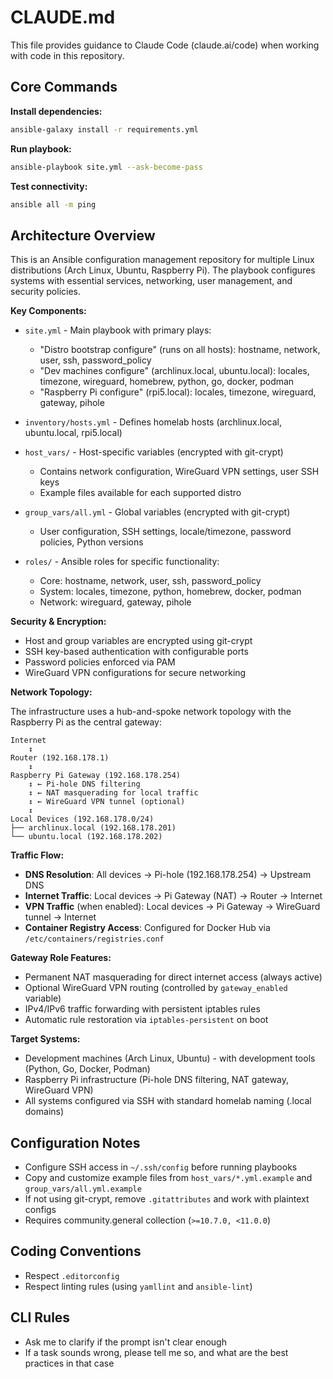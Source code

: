 # CLAUDE.md

This file provides guidance to Claude Code (claude.ai/code) when working with code in this repository.

## Core Commands

**Install dependencies:**

```bash
ansible-galaxy install -r requirements.yml
```

**Run playbook:**

```bash
ansible-playbook site.yml --ask-become-pass
```

**Test connectivity:**

```bash
ansible all -m ping
```

## Architecture Overview

This is an Ansible configuration management repository for multiple Linux distributions
(Arch Linux, Ubuntu, Raspberry Pi).
The playbook configures systems with essential services, networking, user management, and security policies.

**Key Components:**

- `site.yml` - Main playbook with primary plays:
  - "Distro bootstrap configure" (runs on all hosts): hostname, network, user, ssh, password_policy
  - "Dev machines configure" (archlinux.local, ubuntu.local): locales, timezone, wireguard, homebrew, python, go, docker, podman
  - "Raspberry Pi configure" (rpi5.local): locales, timezone, wireguard, gateway, pihole

- `inventory/hosts.yml` - Defines homelab hosts (archlinux.local, ubuntu.local, rpi5.local)

- `host_vars/` - Host-specific variables (encrypted with git-crypt)
  - Contains network configuration, WireGuard VPN settings, user SSH keys
  - Example files available for each supported distro

- `group_vars/all.yml` - Global variables (encrypted with git-crypt)
  - User configuration, SSH settings, locale/timezone, password policies, Python versions

- `roles/` - Ansible roles for specific functionality:
  - Core: hostname, network, user, ssh, password_policy
  - System: locales, timezone, python, homebrew, docker, podman
  - Network: wireguard, gateway, pihole

**Security & Encryption:**

- Host and group variables are encrypted using git-crypt
- SSH key-based authentication with configurable ports
- Password policies enforced via PAM
- WireGuard VPN configurations for secure networking

**Network Topology:**

The infrastructure uses a hub-and-spoke network topology with the Raspberry Pi as the central gateway:

```
Internet
    ↕
Router (192.168.178.1)
    ↕
Raspberry Pi Gateway (192.168.178.254)
    ↕ ← Pi-hole DNS filtering
    ↕ ← NAT masquerading for local traffic  
    ↕ ← WireGuard VPN tunnel (optional)
    ↕
Local Devices (192.168.178.0/24)
├── archlinux.local (192.168.178.201)
└── ubuntu.local (192.168.178.202)
```

**Traffic Flow:**
- **DNS Resolution**: All devices → Pi-hole (192.168.178.254) → Upstream DNS
- **Internet Traffic**: Local devices → Pi Gateway (NAT) → Router → Internet
- **VPN Traffic** (when enabled): Local devices → Pi Gateway → WireGuard tunnel → Internet
- **Container Registry Access**: Configured for Docker Hub via `/etc/containers/registries.conf`

**Gateway Role Features:**
- Permanent NAT masquerading for direct internet access (always active)
- Optional WireGuard VPN routing (controlled by `gateway_enabled` variable)
- IPv4/IPv6 traffic forwarding with persistent iptables rules
- Automatic rule restoration via `iptables-persistent` on boot

**Target Systems:**

- Development machines (Arch Linux, Ubuntu) - with development tools (Python, Go, Docker, Podman)
- Raspberry Pi infrastructure (Pi-hole DNS filtering, NAT gateway, WireGuard VPN)
- All systems configured via SSH with standard homelab naming (.local domains)

## Configuration Notes

- Configure SSH access in `~/.ssh/config` before running playbooks
- Copy and customize example files from `host_vars/*.yml.example` and `group_vars/all.yml.example`
- If not using git-crypt, remove `.gitattributes` and work with plaintext configs
- Requires community.general collection (`>=10.7.0, <11.0.0`)

## Coding Conventions

- Respect `.editorconfig`
- Respect linting rules (using `yamllint` and `ansible-lint`)

## CLI Rules

- Ask me to clarify if the prompt isn't clear enough
- If a task sounds wrong, please tell me so, and what are the best practices in that case

